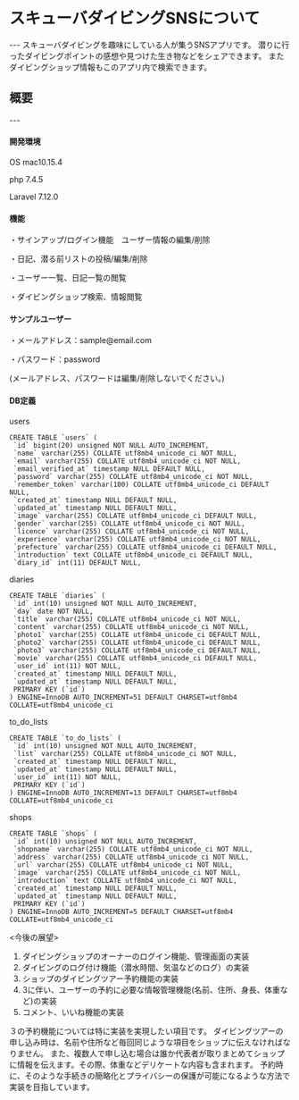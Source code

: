 <h1>スキューバダイビングSNSについて</h1>
---
スキューバダイビングを趣味にしている人が集うSNSアプリです。
潜りに行ったダイビングポイントの感想や見つけた生き物などをシェアできます。
またダイビングショップ情報もこのアプリ内で検索できます。

<h2>概要</h2>
---
<h4>開発環境</h4>
<p>OS mac10.15.4</p>
<p>php 7.4.5</p>
<p>Laravel 7.12.0</p>

<h4>機能</h4>
<p>・サインアップ/ログイン機能　ユーザー情報の編集/削除　</p>
<p>・日記、潜る前リストの投稿/編集/削除</p>
<p>・ユーザー一覧、日記一覧の閲覧</p>
<p>・ダイビングショップ検索、情報閲覧</p>

<h4>サンプルユーザー</h4>
<p>・メールアドレス：sample@email.com</p>
<p>・パスワード：password</p>
<p>(メールアドレス、パスワードは編集/削除しないでください。)</p>

<h4>DB定義</h4>

users
```
CREATE TABLE `users` (
 `id` bigint(20) unsigned NOT NULL AUTO_INCREMENT,
 `name` varchar(255) COLLATE utf8mb4_unicode_ci NOT NULL,
 `email` varchar(255) COLLATE utf8mb4_unicode_ci NOT NULL,
 `email_verified_at` timestamp NULL DEFAULT NULL,
 `password` varchar(255) COLLATE utf8mb4_unicode_ci NOT NULL,
 `remember_token` varchar(100) COLLATE utf8mb4_unicode_ci DEFAULT NULL,
 `created_at` timestamp NULL DEFAULT NULL,
 `updated_at` timestamp NULL DEFAULT NULL,
 `image` varchar(255) COLLATE utf8mb4_unicode_ci DEFAULT NULL,
 `gender` varchar(255) COLLATE utf8mb4_unicode_ci NOT NULL,
 `licence` varchar(255) COLLATE utf8mb4_unicode_ci NOT NULL,
 `experience` varchar(255) COLLATE utf8mb4_unicode_ci NOT NULL,
 `prefecture` varchar(255) COLLATE utf8mb4_unicode_ci DEFAULT NULL,
 `introduction` text COLLATE utf8mb4_unicode_ci DEFAULT NULL,
 `diary_id` int(11) DEFAULT NULL,
```

diaries
```
CREATE TABLE `diaries` (
 `id` int(10) unsigned NOT NULL AUTO_INCREMENT,
 `day` date NOT NULL,
 `title` varchar(255) COLLATE utf8mb4_unicode_ci NOT NULL,
 `content` varchar(255) COLLATE utf8mb4_unicode_ci NOT NULL,
 `photo1` varchar(255) COLLATE utf8mb4_unicode_ci DEFAULT NULL,
 `photo2` varchar(255) COLLATE utf8mb4_unicode_ci DEFAULT NULL,
 `photo3` varchar(255) COLLATE utf8mb4_unicode_ci DEFAULT NULL,
 `movie` varchar(255) COLLATE utf8mb4_unicode_ci DEFAULT NULL,
 `user_id` int(11) NOT NULL,
 `created_at` timestamp NULL DEFAULT NULL,
 `updated_at` timestamp NULL DEFAULT NULL,
 PRIMARY KEY (`id`)
) ENGINE=InnoDB AUTO_INCREMENT=51 DEFAULT CHARSET=utf8mb4 COLLATE=utf8mb4_unicode_ci
```

to_do_lists
```
CREATE TABLE `to_do_lists` (
 `id` int(10) unsigned NOT NULL AUTO_INCREMENT,
 `list` varchar(255) COLLATE utf8mb4_unicode_ci NOT NULL,
 `created_at` timestamp NULL DEFAULT NULL,
 `updated_at` timestamp NULL DEFAULT NULL,
 `user_id` int(11) NOT NULL,
 PRIMARY KEY (`id`)
) ENGINE=InnoDB AUTO_INCREMENT=13 DEFAULT CHARSET=utf8mb4 COLLATE=utf8mb4_unicode_ci
```

shops
```
CREATE TABLE `shops` (
 `id` int(10) unsigned NOT NULL AUTO_INCREMENT,
 `shopname` varchar(255) COLLATE utf8mb4_unicode_ci NOT NULL,
 `address` varchar(255) COLLATE utf8mb4_unicode_ci NOT NULL,
 `url` varchar(255) COLLATE utf8mb4_unicode_ci NOT NULL,
 `image` varchar(255) COLLATE utf8mb4_unicode_ci NOT NULL,
 `introduction` text COLLATE utf8mb4_unicode_ci NOT NULL,
 `created_at` timestamp NULL DEFAULT NULL,
 `updated_at` timestamp NULL DEFAULT NULL,
 PRIMARY KEY (`id`)
) ENGINE=InnoDB AUTO_INCREMENT=5 DEFAULT CHARSET=utf8mb4 COLLATE=utf8mb4_unicode_ci
```


<今後の展望>
1) ダイビングショップのオーナーのログイン機能、管理画面の実装
2) ダイビングのログ付け機能（潜水時間、気温などのログ）の実装
3) ショップのダイビングツアー予約機能の実装
4) 3に伴い、ユーザーの予約に必要な情報管理機能(名前、住所、身長、体重など)の実装
5) コメント、いいね機能の実装

３の予約機能については特に実装を実現したい項目です。
ダイビングツアーの申し込み時は、名前や住所など毎回同じような項目をショップに伝えなければなりません。
また、複数人で申し込む場合は誰か代表者が取りまとめてショップに情報を伝えます。その際、体重などデリケートな内容も含まれます。
予約時に、そのような手続きの簡略化とプライバシーの保護が可能になるような方法で実装を目指しています。
